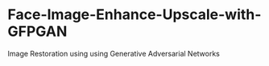 # Face-Image-Enhance-Upscale-with-GFPGAN
Image Restoration using using Generative Adversarial Networks
